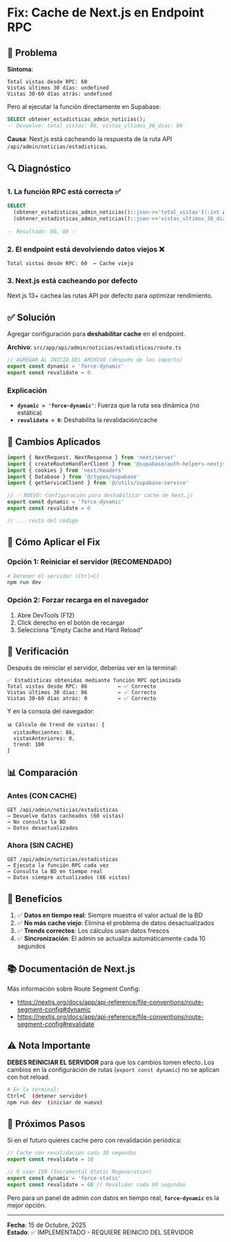 # Fix: Cache de Next.js en Endpoint RPC

## 🐛 Problema

**Síntoma**: 
```
Total vistas desde RPC: 60
Vistas últimos 30 días: undefined
Vistas 30-60 días atrás: undefined
```

Pero al ejecutar la función directamente en Supabase:
```sql
SELECT obtener_estadisticas_admin_noticias();
-- Devuelve: total_vistas: 86, vistas_ultimos_30_dias: 86
```

**Causa**: Next.js está cacheando la respuesta de la ruta API `/api/admin/noticias/estadisticas`.

## 🔍 Diagnóstico

### 1. La función RPC está correcta ✅
```sql
SELECT 
  (obtener_estadisticas_admin_noticias()::json->>'total_vistas')::int as total_vistas,
  (obtener_estadisticas_admin_noticias()::json->>'vistas_ultimos_30_dias')::int as vistas_ultimos_30_dias;
  
-- Resultado: 86, 86 ✅
```

### 2. El endpoint está devolviendo datos viejos ❌
```
Total vistas desde RPC: 60  ← Cache viejo
```

### 3. Next.js está cacheando por defecto
Next.js 13+ cachea las rutas API por defecto para optimizar rendimiento.

## ✅ Solución

Agregar configuración para **deshabilitar cache** en el endpoint.

**Archivo**: `src/app/api/admin/noticias/estadisticas/route.ts`

```typescript
// AGREGAR AL INICIO DEL ARCHIVO (después de los imports)
export const dynamic = 'force-dynamic'
export const revalidate = 0
```

### Explicación

- **`dynamic = 'force-dynamic'`**: Fuerza que la ruta sea dinámica (no estática)
- **`revalidate = 0`**: Deshabilita la revalidación/cache

## 📝 Cambios Aplicados

```typescript
import { NextRequest, NextResponse } from 'next/server'
import { createRouteHandlerClient } from '@supabase/auth-helpers-nextjs'
import { cookies } from 'next/headers'
import { Database } from '@/types/supabase'
import { getServiceClient } from '@/utils/supabase-service'

// ✅ NUEVO: Configuración para deshabilitar cache de Next.js
export const dynamic = 'force-dynamic'
export const revalidate = 0

// ... resto del código
```

## 🔄 Cómo Aplicar el Fix

### Opción 1: Reiniciar el servidor (RECOMENDADO)
```bash
# Detener el servidor (Ctrl+C)
npm run dev
```

### Opción 2: Forzar recarga en el navegador
1. Abre DevTools (F12)
2. Click derecho en el botón de recargar
3. Selecciona "Empty Cache and Hard Reload"

## 🧪 Verificación

Después de reiniciar el servidor, deberías ver en la terminal:

```
✅ Estadísticas obtenidas mediante función RPC optimizada
Total vistas desde RPC: 86          ← ✅ Correcto
Vistas últimos 30 días: 86          ← ✅ Correcto
Vistas 30-60 días atrás: 0          ← ✅ Correcto
```

Y en la consola del navegador:
```
📊 Cálculo de trend de vistas: {
  vistasRecientes: 86,
  vistasAnteriores: 0,
  trend: 100
}
```

## 📊 Comparación

### Antes (CON CACHE)
```
GET /api/admin/noticias/estadisticas
→ Devuelve datos cacheados (60 vistas)
→ No consulta la BD
→ Datos desactualizados
```

### Ahora (SIN CACHE)
```
GET /api/admin/noticias/estadisticas
→ Ejecuta la función RPC cada vez
→ Consulta la BD en tiempo real
→ Datos siempre actualizados (86 vistas)
```

## 🎯 Beneficios

1. ✅ **Datos en tiempo real**: Siempre muestra el valor actual de la BD
2. ✅ **No más cache viejo**: Elimina el problema de datos desactualizados
3. ✅ **Trends correctos**: Los cálculos usan datos frescos
4. ✅ **Sincronización**: El admin se actualiza automáticamente cada 10 segundos

## 📚 Documentación de Next.js

Más información sobre Route Segment Config:
- https://nextjs.org/docs/app/api-reference/file-conventions/route-segment-config#dynamic
- https://nextjs.org/docs/app/api-reference/file-conventions/route-segment-config#revalidate

## ⚠️ Nota Importante

**DEBES REINICIAR EL SERVIDOR** para que los cambios tomen efecto. Los cambios en la configuración de rutas (`export const dynamic`) no se aplican con hot reload.

```bash
# En la terminal:
Ctrl+C  (detener servidor)
npm run dev  (iniciar de nuevo)
```

## 🔮 Próximos Pasos

Si en el futuro quieres cache pero con revalidación periódica:

```typescript
// Cache con revalidación cada 10 segundos
export const revalidate = 10

// O usar ISR (Incremental Static Regeneration)
export const dynamic = 'force-static'
export const revalidate = 60 // Revalidar cada 60 segundos
```

Pero para un panel de admin con datos en tiempo real, **`force-dynamic`** es la mejor opción.

---

**Fecha**: 15 de Octubre, 2025  
**Estado**: ✅ IMPLEMENTADO - REQUIERE REINICIO DEL SERVIDOR
